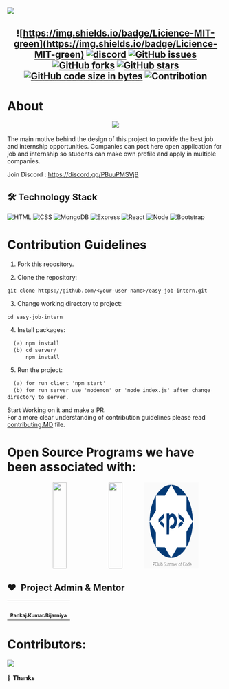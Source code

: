 <!-- Banner -->
<div class="container-fluid">
  <img class="mx-auto" src="readme_assets/banner.png">
</div>
<!-- ALL-CONTRIBUTORS-BADGE:START - Do not remove or modify this section -->
<!-- ALL-CONTRIBUTORS-BADGE:END -->
 
<h2 align="center">

![https://img.shields.io/badge/Licience-MIT-green](https://img.shields.io/badge/Licience-MIT-green)
[![discord](https://img.shields.io/badge/Chat-on%20discord-red)](https://discord.gg/PBuuPMSVjB)
[![GitHub issues](https://img.shields.io/github/issues/pankajkumarbij/easy-job-intern?style=plastic)](https://github.com/pankajkumarbij/easy-job-intern/issues)
[![GitHub forks](https://img.shields.io/github/forks/pankajkumarbij/easy-job-intern)](https://github.com/pankajkumarbij/easy-job-intern/network)
[![GitHub stars](https://img.shields.io/github/stars/pankajkumarbij/easy-job-intern?style=plastic)](https://github.com/pankajkumarbij/easy-job-intern)
[![GitHub code size in bytes](https://img.shields.io/github/languages/code-size/pankajkumarbij/easy-job-intern?logo=github)](https://github.com/pankajkumarbij/easy-job-intern)
![Contribotion](https://img.shields.io/badge/Contribution-Welcome-brightgreen)

</h2>

# About

<p align="center"><img src="readme_assets/easy-job-intern-about.gif"></p>

<p>

The main motive behind the design of this project to provide the best job and internship opportunities. Companies can post here open application for job and internship so students can make own profile and apply in multiple companies.

Join Discord : https://discord.gg/PBuuPMSVjB

## 🛠️ Technology Stack

<img alt="HTML" src="https://img.shields.io/badge/html5%20-%23E34F26.svg?&style=for-the-badge&logo=html5&logoColor=white"/> <img alt="CSS" src="https://img.shields.io/badge/css3%20-%231572B6.svg?&style=for-the-badge&logo=css3&logoColor=white"/> <img alt="MongoDB" src="https://img.shields.io/badge/Mongodb%20-%23E34F26.svg?&style=for-the-badge&logo=Mongodb&logoColor=white"/> <img alt="Express" src="https://img.shields.io/badge/express%20-%23323330.svg?&style=for-the-badge&logo=express&logoColor=%23F7DF1E"/> <img alt="React" src="https://img.shields.io/badge/react%20-%2320232a.svg?&style=for-the-badge&logo=react&logoColor=%2361DAFB"/> <img alt="Node" src="https://img.shields.io/badge/Node.js-35495E?style=for-the-badge&logo=node.js&logoColor=4FC08D"/> <img alt="Bootstrap" src="https://img.shields.io/badge/bootstrap%20-%23323330.svg?&style=for-the-badge&logo=bootstrap&logoColor=%23F7DF1E"/>

# Contribution Guidelines

1. Fork this repository.

2. Clone the repository:

```
git clone https://github.com/<your-user-name>/easy-job-intern.git
```

3. Change working directory to project:

```
cd easy-job-intern
```

4. Install packages:

```
  (a) npm install
  (b) cd server/
      npm install
```

5. Run the project:

```
  (a) for run client 'npm start'
  (b) for run server use 'nodemon' or 'node index.js' after change directory to server.
```
Start Working on it and make a PR.
<br>
For a more clear understanding of contribution guidelines please read <a href="https://github.com/pankajkumarbij/easy-job-intern/blob/master/contributing.md">contributing.MD</a> file.

# Open Source Programs we have been associated with: 

<p align="center">
<a href="https://crosswoc.ieeedtu.in/"><img src="./readme_assets/crosswoc.png" width="25%"  height="200px"></a>
<a href="https://gssoc.girlscript.tech/"><img src="./readme_assets/gssoc_logoNew.png" width="25%" height="200px"></a>
<a href="https://www.pclubsummerofcode.in/"><img src="./readme_assets/psoc.PNG" width="25%" height="200px"></a>  
</p>

## ❤️&nbsp; Project Admin & Mentor

<table>
<tr>
    <td align="center" thead="admin"><a href="https://github.com/pankajkumarbij"><img alt="" src="https://avatars.githubusercontent.com/u/59636849?s=400&u=022a70168ed33225af6aed2a40d2c3778a36cbfa&v=4" width="100px;" alt="admin"/><br /><sub><b> Pankaj Kumar Bijarniya </b></sub></a></td></tr>
  </tr>
  </table>

# Contributors:
<a href="https://github.com/pankajkumarbij/easy-job-intern/graphs/contributors">
  <img src="https://contrib.rocks/image?repo=pankajkumarbij/easy-job-intern" />
</a>

💜 **Thanks**
